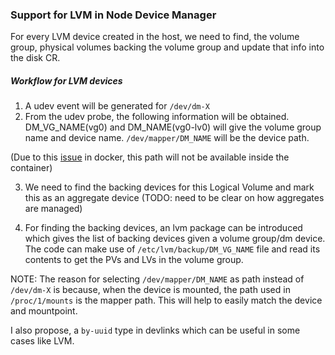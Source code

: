 ### Support for LVM in Node Device Manager

For every LVM device created in the host, we need to find, the volume group, physical volumes backing the volume group and update that info into the disk CR.

##### Workflow for LVM devices
1. A udev event will be generated for `/dev/dm-X`
2. From the udev probe, the following information will be obtained. DM_VG_NAME(vg0) and DM_NAME(vg0-lv0) will give the volume group name and device name. `/dev/mapper/DM_NAME` will be the device path. 

(Due to this [issue](https://github.com/moby/moby/issues/16160) in docker, this path will not be available inside the container)

3. We need to find the backing devices for this Logical Volume and mark this as an aggregate device (TODO: need to be clear on how aggregates are managed)

4. For finding the backing devices, an lvm package can be introduced which gives the list of backing devices given a volume group/dm device. The code can make use of `/etc/lvm/backup/DM_VG_NAME` file and read its contents to get the PVs and LVs in the volume group.


NOTE: The reason for selecting `/dev/mapper/DM_NAME` as path instead of `/dev/dm-X` is because, when the device is mounted, the path used in `/proc/1/mounts` is the mapper path. This will help to easily match the device and mountpoint.

I also propose, a `by-uuid` type in devlinks which can be useful in some cases like LVM.